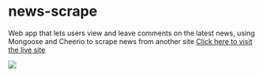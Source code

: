 # news-scrape
Web app that lets users view and leave comments on the latest news, using Mongoose and Cheerio to scrape news from another site
[Click here to visit the live site](https://stormy-anchorage-13838.herokuapp.com/)

![](https://i.imgur.com/XOZo80d.png)
